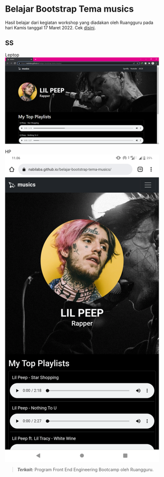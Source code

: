 # Belajar Bootstrap Tema musics

Hasil belajar dari kegiatan workshop yang diadakan oleh Ruangguru pada hari Kamis tanggal 17 Maret 2022. Cek [disini](https://nabilaba.github.io/belajar-bootstrap-tema-musics/).

## SS
Leptop
![](ss/hasilleptop.png)

HP
![](ss/hasilhp.png)

> **_Terkait:_** Program Front End Engineering Bootcamp oleh Ruangguru.